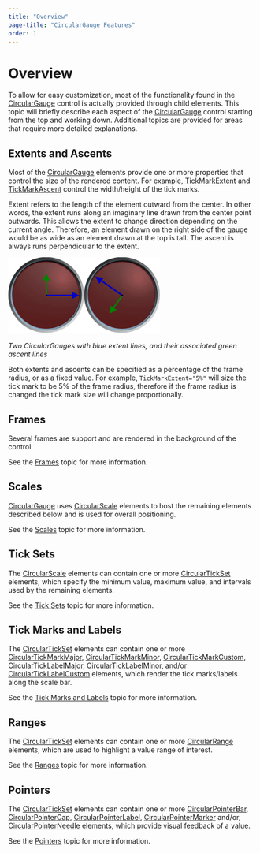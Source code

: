 ```yaml
---
title: "Overview"
page-title: "CircularGauge Features"
order: 1
---
```

# Overview

To allow for easy customization, most of the functionality found in the [CircularGauge](xref:@ActiproUIRoot.Controls.Gauge.CircularGauge) control is actually provided through child elements. This topic will briefly describe each aspect of the [CircularGauge](xref:@ActiproUIRoot.Controls.Gauge.CircularGauge) control starting from the top and working down.  Additional topics are provided for areas that require more detailed explanations.

## Extents and Ascents

Most of the [CircularGauge](xref:@ActiproUIRoot.Controls.Gauge.CircularGauge) elements provide one or more properties that control the size of the rendered content. For example, [TickMarkExtent](xref:@ActiproUIRoot.Controls.Gauge.Primitives.CircularTickMarkBase.TickMarkExtent) and [TickMarkAscent](xref:@ActiproUIRoot.Controls.Gauge.Primitives.CircularTickMarkBase.TickMarkAscent) control the width/height of the tick marks.

Extent refers to the length of the element outward from the center. In other words, the extent runs along an imaginary line drawn from the center point outwards. This allows the extent to change direction depending on the current angle. Therefore, an element drawn on the right side of the gauge would be as wide as an element drawn at the top is tall. The ascent is always runs perpendicular to the extent.

![Screenshot](../images/circular-gauge-extent-ascent1.gif)![Screenshot](../images/circular-gauge-extent-ascent2.gif)

*Two CircularGauges with blue extent lines, and their associated green ascent lines*

Both extents and ascents can be specified as a percentage of the frame radius, or as a fixed value. For example, `TickMarkExtent="5%"` will size the tick mark to be 5% of the frame radius, therefore if the frame radius is changed the tick mark size will change proportionally.

## Frames

Several frames are support and are rendered in the background of the control.

See the [Frames](frames.md) topic for more information.

## Scales

[CircularGauge](xref:@ActiproUIRoot.Controls.Gauge.CircularGauge) uses [CircularScale](xref:@ActiproUIRoot.Controls.Gauge.CircularScale) elements to host the remaining elements described below and is used for overall positioning.

See the [Scales](scales.md) topic for more information.

## Tick Sets

The [CircularScale](xref:@ActiproUIRoot.Controls.Gauge.CircularScale) elements can contain one or more [CircularTickSet](xref:@ActiproUIRoot.Controls.Gauge.CircularTickSet) elements, which specify the minimum value, maximum value, and intervals used by the remaining elements.

See the [Tick Sets](tick-sets.md) topic for more information.

## Tick Marks and Labels

The [CircularTickSet](xref:@ActiproUIRoot.Controls.Gauge.CircularTickSet) elements can contain one or more [CircularTickMarkMajor](xref:@ActiproUIRoot.Controls.Gauge.CircularTickMarkMajor), [CircularTickMarkMinor](xref:@ActiproUIRoot.Controls.Gauge.CircularTickMarkMinor), [CircularTickMarkCustom](xref:@ActiproUIRoot.Controls.Gauge.CircularTickMarkCustom), [CircularTickLabelMajor](xref:@ActiproUIRoot.Controls.Gauge.CircularTickLabelMajor), [CircularTickLabelMinor](xref:@ActiproUIRoot.Controls.Gauge.CircularTickLabelMinor), and/or [CircularTickLabelCustom](xref:@ActiproUIRoot.Controls.Gauge.CircularTickLabelCustom) elements, which render the tick marks/labels along the scale bar.

See the [Tick Marks and Labels](tick-marks-and-labels.md) topic for more information.

## Ranges

The [CircularTickSet](xref:@ActiproUIRoot.Controls.Gauge.CircularTickSet) elements can contain one or more [CircularRange](xref:@ActiproUIRoot.Controls.Gauge.CircularRange) elements, which are used to highlight a value range of interest.

See the [Ranges](ranges.md) topic for more information.

## Pointers

The [CircularTickSet](xref:@ActiproUIRoot.Controls.Gauge.CircularTickSet) elements can contain one or more [CircularPointerBar](xref:@ActiproUIRoot.Controls.Gauge.CircularPointerBar), [CircularPointerCap](xref:@ActiproUIRoot.Controls.Gauge.CircularPointerCap), [CircularPointerLabel](xref:@ActiproUIRoot.Controls.Gauge.CircularPointerLabel), [CircularPointerMarker](xref:@ActiproUIRoot.Controls.Gauge.CircularPointerMarker) and/or, [CircularPointerNeedle](xref:@ActiproUIRoot.Controls.Gauge.CircularPointerNeedle) elements, which provide visual feedback of a value.

See the [Pointers](pointers.md) topic for more information.

